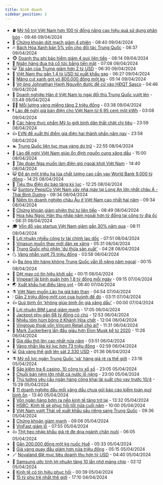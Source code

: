 ```yaml
---
title: Kinh doanh
sidebar_position: 3
---
```


<!-- vnexpress-kinh-doanh:START -->
- ⛽️ [Mỹ hỗ trợ Việt Nam hơn 100 tỷ đồng nâng cao hiệu quả sử dụng phân bón](https://vnexpress.net/my-ho-tro-viet-nam-hon-100-ty-dong-nang-cao-hieu-qua-su-dung-phan-bon-4732300.html) - 09:46 09/04/2024
- 🐲 [Chứng khoán dứt mạch giảm 4 phiên](https://vnexpress.net/chung-khoan-dut-mach-giam-4-phien-4732279.html) - 08:40 09/04/2024
- 🔥 [Bách Hóa Xanh bán 5% vốn cho đối tác Trung Quốc](https://vnexpress.net/bach-hoa-xanh-ban-5-von-cho-doi-tac-trung-quoc-4732277.html) - 08:37 09/04/2024
- 🐵 [Doanh thu phí bảo hiểm giảm 4 quý liên tiếp](https://vnexpress.net/doanh-thu-phi-bao-hiem-4732174.html) - 08:14 09/04/2024
- 🦅 [Ngân hàng đua trả cổ tức bằng tiền mặt](https://vnexpress.net/ngan-hang-dua-tra-co-tuc-bang-tien-mat-4732081.html) - 07:08 09/04/2024
- 😺 [Tài sản của Trump giảm hơn 2 tỷ USD](https://vnexpress.net/tai-san-cua-trump-giam-hon-2-ty-usd-4732059.html) - 06:30 09/04/2024
- 🤩 [Việt Nam thu gần 1,4 tỷ USD từ xuất khẩu gạo](https://vnexpress.net/viet-nam-thu-gan-1-4-ty-usd-tu-xuat-khau-gao-4732118.html) - 06:27 09/04/2024
- 🌮 [Măng cụt xanh gọt vỏ 800.000 đồng một kg](https://vnexpress.net/mang-cut-xanh-got-vo-800-000-dong-mot-kg-4731609.html) - 05:14 09/04/2024
- 🧰 [Vợ ông Johnathan Hạnh Nguyễn được đề cử vào HĐQT Sasco](https://vnexpress.net/vo-ong-johnathan-hanh-nguyen-duoc-de-cu-vao-hdqt-sasco-4732113.html) - 04:46 09/04/2024
- 🤔 [Doanh nghiệp Hàn ở Việt Nam lo ngại đối thủ Trung Quốc vượt lên](https://vnexpress.net/doanh-nghiep-han-o-viet-nam-lo-ngai-doi-thu-trung-quoc-vuot-len-4731731.html) - 03:49 09/04/2024
- 🧑‍💻 [Mỗi lượng vàng miếng tăng 2 triệu đồng](https://vnexpress.net/moi-luong-vang-mieng-tang-2-trieu-dong-4732087.html) - 03:38 09/04/2024
- 🕴 [Lào đề nghị giá bán điện cho Việt Nam từ 6,95 cent một kWh](https://vnexpress.net/mua-dien-tu-lao-4732006.html) - 03:08 09/04/2024
- 🦩 [Các hãng thực phẩm Mỹ lo giới bình dân thắt chặt chi tiêu](https://vnexpress.net/cac-hang-thuc-pham-my-lo-gioi-binh-dan-that-chat-chi-tieu-4731930.html) - 23:59 08/04/2024
- 👍 [EVN đề xuất thí điểm giá điện hai thành phần năm nay](https://vnexpress.net/thi-diem-gia-dien-hai-thanh-phan-4731946.html) - 23:58 08/04/2024
- 🏊 [Trung Quốc liên tục mua vàng dự trữ](https://vnexpress.net/trung-quoc-lien-tuc-mua-vang-du-tru-4731947.html) - 22:55 08/04/2024
- 🤡 [Lào đề nghị Việt Nam giúp ổn định nguồn cung xăng dầu](https://vnexpress.net/xuat-khau-xang-dau-sang-lao-4731917.html) - 15:00 08/04/2024
- 👀 [Tập đoàn Nga muốn làm điện gió ngoài khơi Việt Nam](https://vnexpress.net/tap-doan-nga-muon-lam-dien-gio-ngoai-khoi-viet-nam-4731903.html) - 14:40 08/04/2024
- 😺 [Đề án một triệu ha lúa chất lượng cao cần vay World Bank 9.000 tỷ đồng](https://vnexpress.net/de-an-mot-trieu-ha-lua-chat-luong-cao-can-vay-world-bank-9-000-ty-dong-4731919.html) - 14:25 08/04/2024
- 🦣 [Tiêu thụ điện dự báo tăng kỷ lục](https://vnexpress.net/tieu-thu-dien-4731891.html) - 12:25 08/04/2024
- 😺 [Suntory PepsiCo Việt Nam xây nhà máy tại Long An lớn nhất châu Á - Thái Bình Dương](https://vnexpress.net/suntory-pepsico-viet-nam-xay-nha-may-tai-long-an-lon-nhat-chau-a-thai-binh-duong-4731663.html) - 09:34 08/04/2024
- 💼 [Niềm tin doanh nghiệp châu Âu ở Việt Nam cao nhất hai năm](https://vnexpress.net/niem-tin-doanh-nghiep-chau-au-o-viet-nam-cao-nhat-hai-nam-4731725.html) - 09:34 08/04/2024
- 🤗 [Chứng khoán giảm phiên thứ tư liên tiếp](https://vnexpress.net/chung-khoan-giam-phien-thu-tu-lien-tiep-4731831.html) - 08:49 08/04/2024
- 👀 [Hoa hậu Ngọc Hân thu nhập năm ngoái hơn tỷ đồng tại công ty địa ốc](https://vnexpress.net/hoa-hau-ngoc-han-thu-nhap-nam-ngoai-hon-ty-dong-tai-cong-ty-dia-oc-4731805.html) - 08:31 08/04/2024
- 🎓 [Vốn đổ vào startup Việt Nam giảm gần 30% năm qua](https://vnexpress.net/von-do-vao-startup-viet-nam-giam-gan-30-nam-qua-4731256.html) - 08:11 08/04/2024
- 🗽 [Lợi nhuận nhiều công ty tài chính lao dốc](https://vnexpress.net/loi-nhuan-nhieu-cong-ty-tai-chinh-lao-doc-4731710.html) - 07:51 08/04/2024
- 🚀 [Vinasun muốn thay mới dàn xe xăng](https://vnexpress.net/vinasun-muon-thay-moi-dan-xe-xang-4731669.html) - 05:31 08/04/2024
- 🤗 [Trung Quốc phủ nhận &#39;dư thừa sản xuất&#39;](https://vnexpress.net/trung-quoc-phu-nhan-du-thua-san-xuat-4731709.html) - 04:28 08/04/2024
- 🌜 [Vàng nhẫn vượt 75 triệu đồng](https://vnexpress.net/moi-luong-vang-nhan-vuot-75-trieu-dong-4731664.html) - 03:58 08/04/2024
- 👍 [Ba ông lớn hàng không Trung Quốc vẫn lỗ nặng năm ngoái](https://vnexpress.net/ba-ong-lon-hang-khong-trung-quoc-van-lo-nang-nam-ngoai-4731481.html) - 00:15 08/04/2024
- 🤖 [Dệt may có tín hiệu khởi sắc](https://vnexpress.net/det-may-co-tin-hieu-khoi-sac-4731449.html) - 00:11 08/04/2024
- 🫣 [Vinpearl lãi bình quân hơn 1,8 tỷ đồng mỗi ngày](https://vnexpress.net/vinpearl-lai-binh-quan-hon-1-8-ty-dong-moi-ngay-4731431.html) - 09:15 07/04/2024
- 🌏 [Xuất khẩu hạt điều tăng vọt](https://vnexpress.net/xuat-khau-hat-dieu-tang-vot-4731392.html) - 06:40 07/04/2024
- ⚗️ [Việt Nam muốn Lào hạ giá bán than](https://vnexpress.net/nhap-than-tu-lao-4731415.html) - 04:54 07/04/2024
- 🕯 [Gần 2 triệu đồng một con cua huỳnh đế đỏ](https://vnexpress.net/gan-2-trieu-dong-mot-con-cua-huynh-de-do-4731360.html) - 03:11 07/04/2024
- 👍 [Quỹ bình ổn &#39;không giúp bình ổn giá xăng dầu&#39;](https://vnexpress.net/quy-binh-on-gia-xang-dau-4731282.html) - 00:00 07/04/2024
- 🤠 [Lợi nhuận BIM Land giảm mạnh](https://vnexpress.net/loi-nhuan-bim-land-giam-manh-4731271.html) - 17:05 06/04/2024
- 🌊 [Jackpot phụ gần 68 tỷ đồng có chủ](https://vnexpress.net/jackpot-phu-gan-68-ty-dong-co-chu-4731305.html) - 12:53 06/04/2024
- 🌈 [Nhiều tôm hùm bông ở Khánh Hòa chết](https://vnexpress.net/nhieu-tom-hum-bong-o-khanh-hoa-chet-4731276.html) - 12:04 06/04/2024
- 🥳 [Vingroup thoái vốn Vincom Retail cho ai?](https://vnexpress.net/vingroup-thoai-von-vincom-retail-cho-ai-4731290.html) - 11:31 06/04/2024
- 🐻 [Mark Zuckerberg lần đầu giàu hơn Elon Musk kể từ 2020](https://vnexpress.net/mark-zuckerberg-lan-dau-giau-hon-elon-musk-ke-tu-2020-4731284.html) - 11:26 06/04/2024
- 💫 [Giá dầu thô lên cao nhất nửa năm](https://vnexpress.net/gia-dau-tho-len-cao-nhat-nua-nam-4731191.html) - 03:51 06/04/2024
- 🤩 [Vàng nhẫn lập kỷ lục hơn 73 triệu đồng](https://vnexpress.net/gia-vang-moi-nhat-hom-nay-6-4-4731169.html) - 02:59 06/04/2024
- 💻 [Giá vàng thế giới lên sát 2.330 USD](https://vnexpress.net/gia-vang-the-gioi-len-sat-2-330-usd-4731115.html) - 01:36 06/04/2024
- ⚗️ [Mỹ nỗ lực ngăn Trung Quốc &#39;xả&#39; hàng giá rẻ ra thế giới](https://vnexpress.net/my-no-luc-ngan-trung-quoc-xa-hang-gia-re-ra-the-gioi-4730920.html) - 23:16 05/04/2024
- 🌈 [Sắp kiểm tra 6 casino, 10 công ty xổ số](https://vnexpress.net/sap-kiem-tra-6-casino-10-cong-ty-xo-so-4731093.html) - 23:05 05/04/2024
- 🌝 [Chuỗi bán nệm lớn nhất cả nước lỗ nặng](https://vnexpress.net/chuoi-ban-nem-lon-nhat-ca-nuoc-lo-nang-4731083.html) - 23:00 05/04/2024
- 🥸 [Thủ tướng yêu cầu ngân hàng công khai lãi suất cho vay trước 10/4](https://vnexpress.net/ngan-hang-cong-khai-lai-suat-cho-vay-4731081.html) - 15:29 05/04/2024
- 🦆 [11 doanh nghiệp đầu mối xăng dầu chưa gửi báo cáo kiểm toán quỹ bình ổn](https://vnexpress.net/quy-binh-on-gia-xang-dau-4731063.html) - 13:40 05/04/2024
- 🌋 [Vốn ngân hàng bơm ra nền kinh tế tăng trở lại](https://vnexpress.net/tin-dung-thoat-tang-truong-am-4731059.html) - 13:32 05/04/2024
- 🦍 [HSBC: Kinh tế sẽ phục hồi tốt nửa cuối năm](https://vnexpress.net/hsbc-kinh-te-se-phuc-hoi-tot-nua-cuoi-nam-4730928.html) - 10:00 05/04/2024
- 🤔 [Việt Nam vượt Thái về xuất khẩu sầu riêng sang Trung Quốc](https://vnexpress.net/viet-nam-vuot-thai-ve-xuat-khau-sau-rieng-sang-trung-quoc-4730986.html) - 09:36 05/04/2024
- 🧰 [Chứng khoán giảm mạnh](https://vnexpress.net/chung-khoan-giam-manh-4730988.html) - 09:06 05/04/2024
- 🌝 [VinFast giảm lỗ](https://vnexpress.net/vinfast-giam-lo-4730946.html) - 07:55 05/04/2024
- 👍 [Thịt heo nhập khẩu giá rẻ đe dọa ngành chăn nuôi](https://vnexpress.net/thit-heo-nhap-khau-gia-re-de-doa-nganh-chan-nuoi-4730833.html) - 06:05 05/04/2024
- 🗽 [Gần 200.000 đồng một kg nuốc Huế](https://vnexpress.net/gan-200-000-dong-mot-kg-nuoc-hue-4730089.html) - 05:33 05/04/2024
- 🐎 [Giá vàng quay đầu giảm hơn nửa triệu đồng](https://vnexpress.net/gia-vang-quay-dau-giam-manh-4730881.html) - 05:15 05/04/2024
- 🪄 [Novaland đặt mục tiêu doanh thu hơn tỷ USD](https://vnexpress.net/novaland-dat-muc-tieu-doanh-thu-hon-ty-usd-4730838.html) - 04:40 05/04/2024
- 🎊 [Samsung ước tính lợi nhuận tăng 10 lần nhờ mảng chip](https://vnexpress.net/samsung-uoc-tinh-loi-nhuan-tang-10-lan-nho-mang-chip-4730734.html) - 02:12 05/04/2024
- 🗽 [Kinh tế có tín hiệu phục hồi](https://vnexpress.net/kinh-te-co-tin-hieu-phuc-hoi-4730601.html) - 00:39 05/04/2024
- 🦩 [15 tỷ phú trẻ nhất thế giới](https://vnexpress.net/15-ty-phu-tre-nhat-the-gioi-4730256.html) - 17:10 04/04/2024<!-- vnexpress-kinh-doanh:END -->
